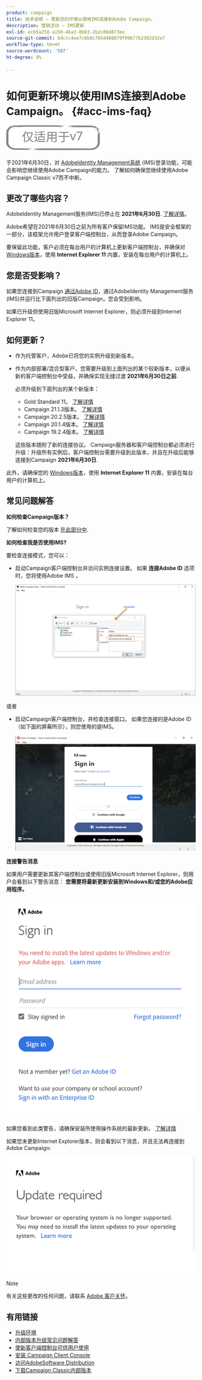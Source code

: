 ```yaml
---
product: campaign
title: 技术说明 — 更新您的环境以使用IMS连接到Adobe Campaign。
description: 营销活动 — IMS更新
exl-id: ecb5a258-a150-46a3-8b83-2b2c06d873ee
source-git-commit: bdccc4ee7cbb8c765d488879f99677b2302d32e7
workflow-type: tm+mt
source-wordcount: '587'
ht-degree: 9%

---
```


# 如何更新环境以使用IMS连接到Adobe Campaign。 {#acc-ims-faq}

![](../../assets/v7-only.svg)

于2021年6月30日，对 [AdobeIdentity Management系统](https://helpx.adobe.com/enterprise/using/identity.html) (IMS)登录功能，可能会影响您继续使用Adobe Campaign的能力。 了解如何确保您继续使用Adobe Campaign Classic v7而不中断。

## 更改了哪些内容？

AdobeIdentity Management服务(IMS)已停止在 **2021年6月30日**. [了解详情](https://helpx.adobe.com/x-productkb/global/update-operating-system-and-browser.html)。

Adobe希望在2021年6月30日之前为所有客户保留IMS功能。 IMS是安全框架的一部分，该框架允许用户登录客户端控制台，从而登录Adobe Campaign。

要保留此功能，客户必须在每台用户的计算机上更新客户端控制台，并确保对 [Windows版本](../../rn/using/compatibility-matrix.md#ClientConsoleoperatingsystems)，使用 **Internet Explorer 11** 内置，安装在每台用户的计算机上。

## 您是否受影响？

如果您连接到Campaign [通过Adobe ID](../../integrations/using/about-adobe-id.md)，通过AdobeIdentity Management服务(IMS)并运行比下面列出的旧版Campaign，您会受到影响。

如果已升级但使用旧版Microsoft Internet Explorer，则必须升级到Internet Explorer 11。

## 如何更新？

* 作为托管客户，Adobe已将您的实例升级到新版本。

* 作为内部部署/混合型客户，您需要升级到上面列出的某个较新版本，以便从新的客户端控制台中受益，并确保实现无缝过渡 **2021年6月30日之前**.

   必须升级到下面列出的某个新版本：

   * Gold Standard 11。 [了解详情](../../rn/using/gold-standard.md)
   * Campaign 21.1.3版本。 [了解详情](../../rn/using/latest-release.md)
   * Campaign 20.2.5版本。 [了解详情](../../rn/using/release--2020.md#release-20-2-5-build-9188)
   * Campaign 20.1.4版本。 [了解详情](../../rn/using/release--2020.md#release-20-1-4-build-9126)
   * Campaign 19.2.4版本。 [了解详情](../../rn/using/release--2019.md#release-19-2-4-build-9082)

   这些版本随附了新的连接协议。 Campaign服务器和客户端控制台都必须进行升级：升级所有实例后，客户端控制台需要升级到此版本，并且在升级后能够连接到Campaign **2021年6月30日**.

此外，请确保您的 [Windows版本](../../rn/using/compatibility-matrix.md#ClientConsoleoperatingsystems)，使用 **Internet Explorer 11** 内置，安装在每台用户的计算机上。

## 常见问题解答

**如何检查Campaign版本？**

了解如何检查您的版本 [在此部分中](../../platform/using/launching-adobe-campaign.md#getting-your-campaign-version).


**如何检查我是否使用IMS?**

要检查连接模式，您可以：

* 启动Campaign客户端控制台并访问实例连接设置。 如果 **连接Adobe ID** 选项时，您将使用Adobe IMS 。

   ![](../../integrations/using/assets/ims_1.png)

或者

* 启动Campaign客户端控制台，并检查连接窗口。 如果您连接的是Adobe ID（如下面的屏幕所示），则您使用的是IMS。

   ![](../../integrations/using/assets/adobeID.png)

**连接警告消息**

如果用户需要更新其客户端控制台或使用旧版Microsoft Internet Explorer，则用户会看到以下警告消息： **您需要将最新更新安装到Windows和/或您的Adobe应用程序。**

![](../../integrations/using/assets/do-not-localize/errorMsg.png)

如果您看到此类警告，请确保安装所使用操作系统的最新更新。 [了解详情](https://helpx.adobe.com/x-productkb/global/update-operating-system-and-browser.html)

如果您未更新Internet Explorer版本，则会看到以下消息，并且无法再连接到Adobe Campaign:

![](../../integrations/using/assets/do-not-localize/errorUpdateReq.png)

>[!NOTE]
>
>有关这些更改的任何问题，请联系 [Adobe 客户关怀](https://helpx.adobe.com/cn/enterprise/admin-guide.html/enterprise/using/support-for-experience-cloud.ug.html)。

## 有用链接

* [升级环境](../../production/using/build-upgrade.md)
* [内部版本升级常见问题解答](../../platform/using/faq-build-upgrade.md)
* [使新客户端控制台可供用户使用](../../installation/using/client-console-availability-for-windows.md)
* [安装 Campaign Client Console](../../installation/using/installing-the-client-console.md)
* [访问AdobeSoftware Distribution](https://experienceleague.adobe.com/docs/experience-cloud/software-distribution/home.html?lang=en)
* [下载Campaign Classic内部版本](https://experience.adobe.com/#/downloads/content/software-distribution/cn/campaign.html)
